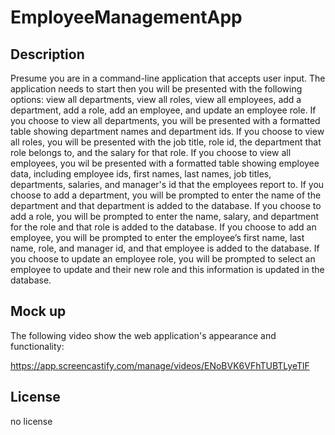 # EmployeeManagementApp

## Description

Presume you are in a command-line application that accepts user input. The application needs to start then you will be presented with the following options: view all departments, view all roles, view all employees, add a department, add a role, add an employee, and update an employee role. If you choose to view all departments, you will be presented with a formatted table showing department names and department ids. If you choose to view all roles, you will be presented with the job title, role id, the department that role belongs to, and the salary for that role. If you choose to view all employees, you wil be presented with a formatted table showing employee data, including employee ids, first names, last names, job titles, departments, salaries, and manager's id that the employees report to. If you choose to add a department, you will be prompted to enter the name of the department and that department is added to the database. If you choose to add a role, you will be prompted to enter the name, salary, and department for the role and that role is added to the database. If you choose to add an employee, you will be prompted to enter the employee’s first name, last name, role, and manager id, and that employee is added to the database. If you choose to update an employee role, you will be prompted to select an employee to update and their new role and this information is updated in the database. 


## Mock up

The following video show the web application's appearance and functionality:

https://app.screencastify.com/manage/videos/ENoBVK6VFhTUBTLyeTlF




## License
no license

